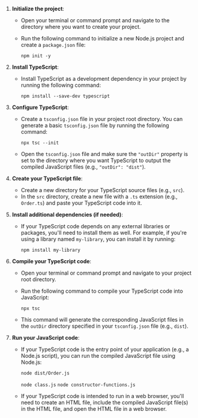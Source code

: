1. **Initialize the project**:
    - Open your terminal or command prompt and navigate to the directory where you want to create your project.
    - Run the following command to initialize a new Node.js project and create a `package.json` file:

      ```
      npm init -y
      ```

2. **Install TypeScript**:
    - Install TypeScript as a development dependency in your project by running the following command:

      ```
      npm install --save-dev typescript
      ```

3. **Configure TypeScript**:
    - Create a `tsconfig.json` file in your project root directory. You can generate a basic `tsconfig.json` file by running the following command:

      ```
      npx tsc --init
      ```

    - Open the `tsconfig.json` file and make sure the `"outDir"` property is set to the directory where you want TypeScript to output the compiled JavaScript files (e.g., `"outDir": "dist"`).

4. **Create your TypeScript file**:
    - Create a new directory for your TypeScript source files (e.g., `src`).
    - In the `src` directory, create a new file with a `.ts` extension (e.g., `Order.ts`) and paste your TypeScript code into it.

5. **Install additional dependencies (if needed)**:
    - If your TypeScript code depends on any external libraries or packages, you'll need to install them as well. For example, if you're using a library named `my-library`, you can install it by running:

      ```
      npm install my-library
      ```

6. **Compile your TypeScript code**:
    - Open your terminal or command prompt and navigate to your project root directory.
    - Run the following command to compile your TypeScript code into JavaScript:

      ```
      npx tsc
      ```

    - This command will generate the corresponding JavaScript files in the `outDir` directory specified in your `tsconfig.json` file (e.g., `dist`).

7. **Run your JavaScript code**:
    - If your TypeScript code is the entry point of your application (e.g., a Node.js script), you can run the compiled JavaScript file using Node.js:

      ```
      node dist/Order.js
      ```
      `node class.js`
      `node constructor-functions.js`

    - If your TypeScript code is intended to run in a web browser, you'll need to create an HTML file, include the compiled JavaScript file(s) in the HTML file, and open the HTML file in a web browser.



